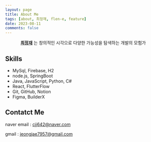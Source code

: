 ```yaml
---
layout: page
title: About Me
tags: [about, 최정재, flen-e, feature]
date: 2023-08-11
comments: false
---
```

    
<center><a href="http://Flen-E.github.io"><b>최정재</b></a> 는 창의적인 시각으로 다양한 가능성을 탐색하는 개발의 모험가</center>

## Skills
* MySql, Firebase, H2
* node.js, SpringBoot
* Java, JavaScript, Python, C#
* React, FlutterFlow
* Git, GitHub, Notion
* Figma, BuilderX


## Contatct Me

naver email : cjj642@naver.com  

gmail : jeongjae7957@gmail.com

